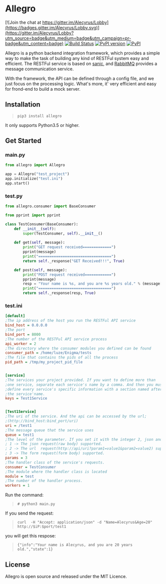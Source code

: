 # Allegro

[![Join the chat at https://gitter.im/Alecyrus/Lobby](https://badges.gitter.im/Alecyrus/Lobby.svg)](https://gitter.im/Alecyrus/Lobby?utm_source=badge&utm_medium=badge&utm_campaign=pr-badge&utm_content=badge)
[![Build Status](https://travis-ci.org/Alecyrus/Allegro.svg?branch=master)](https://travis-ci.org/Alecyrus/Allegro)
[![PyPI version](https://img.shields.io/pypi/pyversions/allegro.svg)](https://pypi.python.org/pypi/Allegro)
[![PyPI](https://img.shields.io/pypi/v/allegro.svg)](https://pypi.python.org/pypi/Allegro)

Allegro is a python backend integration framework, which provides a simple way to make the task of building any kind of RESTFul system easy and efficient. The RESTFul service is based on [sanic](https://github.com/channelcat/sanic), and [RabbitMQ](http://www.rabbitmq.com/) provides a message communication service. 

With the framework, the API can be defined through a config file, and we just focus on the processing logic. What's more, it' very efficient and easy for frond-end to build a mock server.

## Installation
> `pip3 install allegro`

It only supports Python3.5 or higher.

## Get Started
### main.py
```python
from allegro import Allegro

app = Allegro("test_project")
app.initialize("test.ini")
app.start()
```

### test.py
```python
from allegro.consumer import BaseConsumer

from pprint import pprint

class TestConsumer(BaseConsumer):
    def __init__(self):
        super(TestConsumer, self).__init__()
        
    def get(self, message):
        print("GET request received=============")
        pprint(message)
        print("=================================")
        return self._response("GET Received!!!", True)

    def post(self, message):
        print("POST request received============")
        pprint(message)
        resp = "Your name is %s, and you are %s years old." % (message['form_content']["Name"][0], message['form_content']["Age"][0])
        print("=================================")
        return self._response(resp, True)

```
### test.ini
```ini
[default]
;The ip address of the host you run the RESTFul API service
bind_host = 0.0.0.0
;The port
bind_port = 8000
;The number of the RESTFul API service process
api_worker = 2
;The directory where the consumer modules you defined can be found 
consumer_path = /home/luze/Enigma/tests
;The file that contains the pids of all the process
pid_path = /tmp/my_project_pid_file


[service]
;The services your project provided. If you want to define more than
;one service, separate each service's name by a comma. And then you must 
;define every service's specific information with a section named after
;the service'name.
keys = Test1Service


[Test1Service]
;The uri of the service. And the api can be accessed by the url;
;(http://bind_host:bind_port/uri)
uri = /test1
;The message queue that the service uses
queue = test1
;The level of the parameter. If you set it with the integer 2, json and url request can be both accepted.
; 1 -> The json request(raw body) supported.
; 2 -> The url  request(http://api/uri?param1=value1&param2=value2) supported.
; 3 -> The form request(form body) supported.
params = 3
;The handler class of the service's requests.
consumer = TestConsumer
;The module where the handler class is located
module = test
;The number of the handler process.
workers = 1


```
Run the command:
> `# python3 main.py`

If you send the request:
> `curl  -H "Accept: application/json" -d "Name=Alecyrus&Age=20" http://$iP:$port/test1`

you will get this respose:
>`{"info":"Your name is Alecyrus, and you are 20 years old.","state":1}`


## License
Allegro is open source and released under the MIT Licence.
